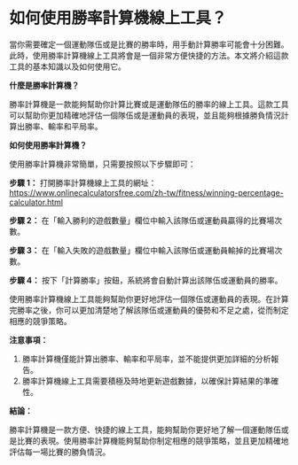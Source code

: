 如何使用勝率計算機線上工具？
==============

當你需要確定一個運動隊伍或是比賽的勝率時，用手動計算勝率可能會十分困難。此時，使用勝率計算機線上工具將會是一個非常方便快捷的方法。本文將介紹這款工具的基本知識以及如何使用它。

**什麼是勝率計算機？**

勝率計算機是一款能夠幫助你計算比賽或是運動隊伍的勝率的線上工具。這款工具可以幫助你更加精確地評估一個隊伍或是運動員的表現，並且能夠根據勝負情況計算出勝率、輸率和平局率。

**如何使用勝率計算機？**

使用勝率計算機非常簡單，只需要按照以下步驟即可：

**步驟 1：** 打開勝率計算機線上工具的網址：<https://www.onlinecalculatorsfree.com/zh-tw/fitness/winning-percentage-calculator.html>

**步驟 2：** 在「輸入勝利的遊戲數量」欄位中輸入該隊伍或運動員贏得的比賽場次數。

**步驟 3：** 在「輸入失敗的遊戲數量」欄位中輸入該隊伍或運動員輸掉的比賽場次數。

**步驟 4：** 按下「計算勝率」按鈕，系統將會自動計算出該隊伍或運動員的勝率。

使用勝率計算機線上工具能夠幫助你更好地評估一個隊伍或運動員的表現。在計算完勝率之後，你可以更加清楚地了解該隊伍或運動員的優勢和不足之處，從而制定相應的競爭策略。

**注意事項：**

1. 勝率計算機僅能計算出勝率、輸率和平局率，並不能提供更加詳細的分析報告。
2. 勝率計算機線上工具需要積極及時地更新遊戲數據，以確保計算結果的準確性。

**結論：**

勝率計算機是一款方便、快捷的線上工具，能夠幫助你更好地了解一個運動隊伍或是比賽的表現。使用勝率計算機能夠幫助你制定相應的競爭策略，並且更加精確地評估每一場比賽的勝負情況。